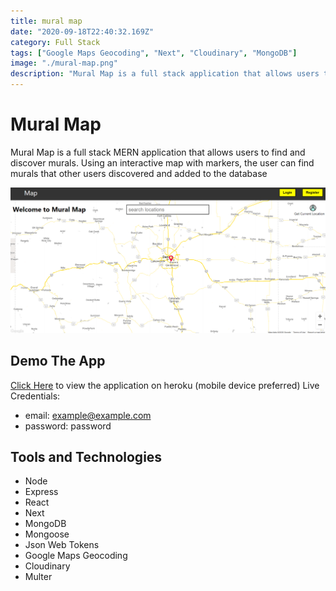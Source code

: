 ```yaml
---
title: mural map
date: "2020-09-18T22:40:32.169Z"
category: Full Stack
tags: ["Google Maps Geocoding", "Next", "Cloudinary", "MongoDB"]
image: "./mural-map.png"
description: "Mural Map is a full stack application that allows users to locate and discover murals using an interactive map with markers a database with images."
---
```


# Mural Map

Mural Map is a full stack MERN application that allows users to find and discover murals. Using an interactive map with markers, the user can find murals that other users discovered and added to the database

![Screenshot1](https://github.com/nicholasherrick/mural-map-frontend/raw/master/public/muralmap.png)

## Demo The App

[Click Here](https://muralmap.art/) to view the application on heroku (mobile device preferred)
Live Credentials:

- email: example@example.com
- password: password

## Tools and Technologies

- Node
- Express
- React
- Next
- MongoDB
- Mongoose
- Json Web Tokens
- Google Maps Geocoding
- Cloudinary
- Multer
